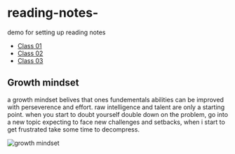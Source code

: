 # reading-notes-
demo for setting up reading notes
- [Class 01](class-01.md)
- [Class 02](class-02.md)
- [Class 03](class-03.md)

## Growth mindset

a growth mindset belives that ones fundementals abilities can be improved with perseverence and effort. raw intelligence and talent are only a starting point.
when you start to doubt yourself double down on the problem, go into a new topic expecting to face new challenges and setbacks, when i start to get frustrated take some time to decompress.

![growth mindset](https://sites.dartmouth.edu/learning/files/2017/05/Growth-Mindset_Copyright-Big-Change1.jpg)

